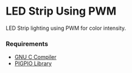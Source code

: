 LED Strip Using PWM
===================

LED Strip lighting using PWM for color intensity.

### Requirements ###

* [GNU C Compiler](http://gcc.gnu.org)
* [PIGPIO Library](http://abyz.co.uk/rpi/pigpio)

